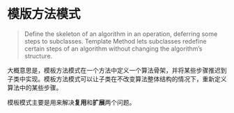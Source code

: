# 模版方法模式

> Define the skeleton of an algorithm in an operation, deferring some steps to subclasses. Template Method lets subclasses redefine certain steps of an algorithm without changing the algorithm’s structure.

大概意思是，模板方法模式在一个方法中定义一个算法骨架，并将某些步骤推迟到子类中实现。模板方法模式可以让子类在不改变算法整体结构的情况下，重新定义算法中的某些步骤。

模板模式主要是用来解决**复用**和**扩展**两个问题。
